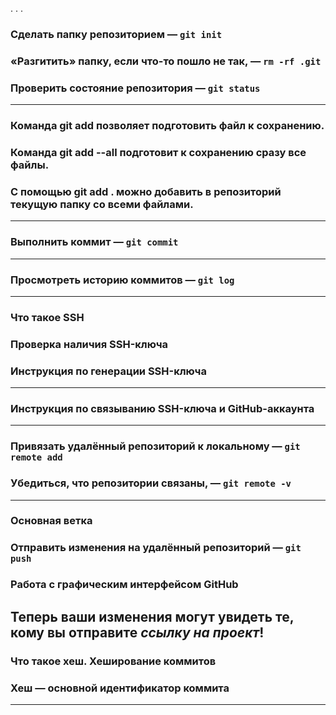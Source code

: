 . . . <br>   
### Сделать папку репозиторием — `git init`  
### «Разгитить» папку, если что-то пошло не так, — `rm -rf .git`  
### Проверить состояние репозитория — `git status`
---
### Команда git add позволяет подготовить файл к сохранению.
### Команда git add --all подготовит к сохранению сразу все файлы.
### С помощью git add . можно добавить в репозиторий текущую папку со всеми файлами.
---
### Выполнить коммит — `git commit`
---
### Просмотреть историю коммитов — `git log`
---
### Что такое SSH
### Проверка наличия SSH-ключа
### Инструкция по генерации SSH-ключа  
---
### Инструкция по связыванию SSH-ключа и GitHub-аккаунта
---
### Привязать удалённый репозиторий к локальному — `git remote add`  
### Убедиться, что репозитории связаны, — `git remote -v`   
---
### Основная ветка  
### Отправить изменения на удалённый репозиторий — `git push`  
### Работа с графическим интерфейсом GitHub  
Теперь ваши изменения могут увидеть те, кому вы отправите *ссылку на проект*!
----
### Что такое хеш. Хеширование коммитов  
### Хеш — основной идентификатор коммита  
---
